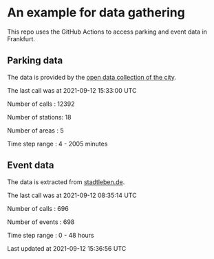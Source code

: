 # An example for data gathering

This repo uses the GitHub Actions to access parking and event data in Frankfurt.

## Parking data
The data is provided by the [open data collection of the city](https://www.offenedaten.frankfurt.de/).

The last call was at 2021-09-12 15:33:00 UTC

Number of calls   : 12392

Number of stations:    18

Number of areas   :     5

Time step range   :     4 -  2005 minutes


## Event data
The data is extracted from [stadtleben.de](https://stadtleben.de/frankfurt/).

The last call was at 2021-09-12 08:35:14 UTC

Number of calls   : 696

Number of events  : 698

Time step range   :   0 -  48 hours


Last updated at 2021-09-12 15:36:56 UTC
